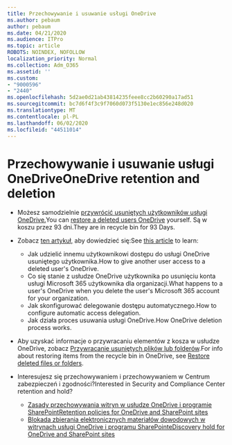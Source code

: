 ```yaml
---
title: Przechowywanie i usuwanie usługi OneDrive
ms.author: pebaum
author: pebaum
ms.date: 04/21/2020
ms.audience: ITPro
ms.topic: article
ROBOTS: NOINDEX, NOFOLLOW
localization_priority: Normal
ms.collection: Adm_O365
ms.assetid: ''
ms.custom:
- "9000596"
- "2440"
ms.openlocfilehash: 5d2ae0d21ab43814235feee8cc2b60290a17ad51
ms.sourcegitcommit: bc7d6f4f3c9f7060d073f5130e1ec856e248d020
ms.translationtype: MT
ms.contentlocale: pl-PL
ms.lasthandoff: 06/02/2020
ms.locfileid: "44511014"
---
```

# <a name="onedrive-retention-and-deletion"></a><span data-ttu-id="5f980-102">Przechowywanie i usuwanie usługi OneDrive</span><span class="sxs-lookup"><span data-stu-id="5f980-102">OneDrive retention and deletion</span></span>

- <span data-ttu-id="5f980-103">Możesz samodzielnie [przywrócić usuniętych użytkowników usługi OneDrive.](https://docs.microsoft.com/onedrive/restore-deleted-onedrive)</span><span class="sxs-lookup"><span data-stu-id="5f980-103">You can [restore a deleted users OneDrive](https://docs.microsoft.com/onedrive/restore-deleted-onedrive) yourself.</span></span> <span data-ttu-id="5f980-104">Są w koszu przez 93 dni.</span><span class="sxs-lookup"><span data-stu-id="5f980-104">They are in recycle bin for 93 Days.</span></span>

- <span data-ttu-id="5f980-105">Zobacz [ten artykuł,](https://docs.microsoft.com/onedrive/retention-and-deletion) aby dowiedzieć się:</span><span class="sxs-lookup"><span data-stu-id="5f980-105">See [this article](https://docs.microsoft.com/onedrive/retention-and-deletion) to learn:</span></span>
    - <span data-ttu-id="5f980-106">Jak udzielić innemu użytkownikowi dostępu do usługi OneDrive usuniętego użytkownika.</span><span class="sxs-lookup"><span data-stu-id="5f980-106">How to give another user access to a deleted user's OneDrive.</span></span>
    - <span data-ttu-id="5f980-107">Co się stanie z usłudze OneDrive użytkownika po usunięciu konta usługi Microsoft 365 użytkownika dla organizacji.</span><span class="sxs-lookup"><span data-stu-id="5f980-107">What happens to a user's OneDrive when you delete the user's Microsoft 365 account for your organization.</span></span>
    - <span data-ttu-id="5f980-108">Jak skonfigurować delegowanie dostępu automatycznego.</span><span class="sxs-lookup"><span data-stu-id="5f980-108">How to configure automatic access delegation.</span></span>
    - <span data-ttu-id="5f980-109">Jak działa proces usuwania usługi OneDrive.</span><span class="sxs-lookup"><span data-stu-id="5f980-109">How OneDrive deletion process works.</span></span>

- <span data-ttu-id="5f980-110">Aby uzyskać informacje o przywracaniu elementów z kosza w usłudze OneDrive, zobacz [Przywracanie usuniętych plików lub folderów](https://support.office.com/article/949ada80-0026-4db3-a953-c99083e6a84f).</span><span class="sxs-lookup"><span data-stu-id="5f980-110">For info about restoring items from the recycle bin in OneDrive, see [Restore deleted files or folders](https://support.office.com/article/949ada80-0026-4db3-a953-c99083e6a84f).</span></span>

- <span data-ttu-id="5f980-111">Interesujesz się przechowywaniem i przechowywaniem w Centrum zabezpieczeń i zgodności?</span><span class="sxs-lookup"><span data-stu-id="5f980-111">Interested in Security and Compliance Center retention and hold?</span></span>
    - [<span data-ttu-id="5f980-112">Zasady przechowywania witryn w usłudze OneDrive i programie SharePoint</span><span class="sxs-lookup"><span data-stu-id="5f980-112">Retention policies for OneDrive and SharePoint sites</span></span>](https://docs.microsoft.com/microsoft-365/compliance/retention-policies)
    - [<span data-ttu-id="5f980-113">Blokada zbierania elektronicznych materiałów dowodowych w witrynach usługi OneDrive i programu SharePoint</span><span class="sxs-lookup"><span data-stu-id="5f980-113">eDiscovery hold for OneDrive and SharePoint sites</span></span>](https://docs.microsoft.com/office365/securitycompliance/ediscovery-cases#step-4-place-content-locations-on-hold)
